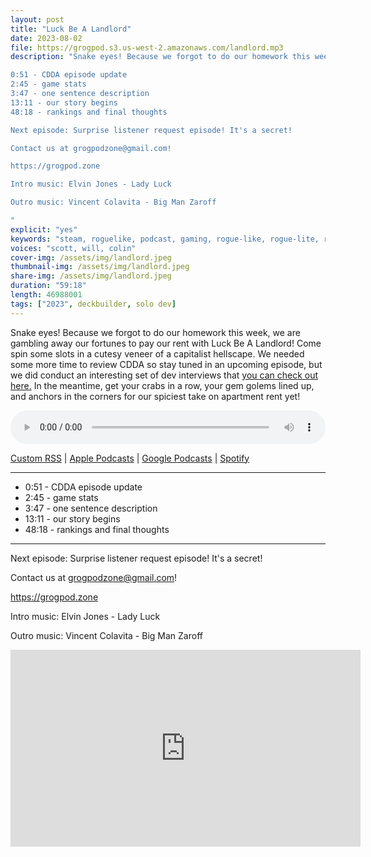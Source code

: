 ```yaml
---
layout: post
title: "Luck Be A Landlord"
date: 2023-08-02
file: https://grogpod.s3.us-west-2.amazonaws.com/landlord.mp3
description: "Snake eyes! Because we forgot to do our homework this week, we are gambling away our fortunes to pay our rent with Luck Be A Landlord! Come spin some slots in a cutesy veneer of a capitalist hellscape. We needed some more time to review CDDA so stay tuned in an upcoming episode, but we did conduct an interesting set of dev interviews that [you can check out here.](https://github.com/ScottBurger/going_rogue_podcast/blob/master/docs/Cdda.md) In the meantime, get your crabs in a row, your gem golems lined up, and anchors in the corners for our spiciest take on apartment rent yet!

0:51 - CDDA episode update
2:45 - game stats
3:47 - one sentence description
13:11 - our story begins
48:18 - rankings and final thoughts

Next episode: Surprise listener request episode! It's a secret!

Contact us at grogpodzone@gmail.com!

https://grogpod.zone

Intro music: Elvin Jones - Lady Luck

Outro music: Vincent Colavita - Big Man Zaroff

"
explicit: "yes" 
keywords: "steam, roguelike, podcast, gaming, rogue-like, rogue-lite, roguelite"
voices: "scott, will, colin"
cover-img: /assets/img/landlord.jpeg
thumbnail-img: /assets/img/landlord.jpeg
share-img: /assets/img/landlord.jpeg
duration: "59:18"
length: 46988001 
tags: ["2023", deckbuilder, solo dev]
---
```


Snake eyes! Because we forgot to do our homework this week, we are gambling away our fortunes to pay our rent with Luck Be A Landlord! Come spin some slots in a cutesy veneer of a capitalist hellscape. We needed some more time to review CDDA so stay tuned in an upcoming episode, but we did conduct an interesting set of dev interviews that [you can check out here.](https://github.com/ScottBurger/going_rogue_podcast/blob/master/docs/Cdda.md) In the meantime, get your crabs in a row, your gem golems lined up, and anchors in the corners for our spiciest take on apartment rent yet!

<div class="container">
  <audio controls style="width: 100%;">
    <source src="https://grogpod.s3.us-west-2.amazonaws.com/landlord.mp3" type="audio/mpeg">
  </audio>
</div>

[Custom RSS](https://grogpod.zone/feed.xml) | [Apple Podcasts](https://podcasts.apple.com/us/podcast/grogpod/id1650474911) | [Google Podcasts](https://podcasts.google.com/feed/aHR0cHM6Ly9ncm9ncG9kLnpvbmUvZmVlZC54bWw) | [Spotify](https://open.spotify.com/show/655SEhPUWIC77oO3hILe0b)


---------------------

* 0:51 - CDDA episode update
* 2:45 - game stats
* 3:47 - one sentence description
* 13:11 - our story begins
* 48:18 - rankings and final thoughts

---------------------

Next episode: Surprise listener request episode! It's a secret!

Contact us at grogpodzone@gmail.com!

https://grogpod.zone

Intro music: Elvin Jones - Lady Luck

Outro music: Vincent Colavita - Big Man Zaroff

<div class="embed-responsive embed-responsive-16by9">
<iframe width="560" height="315" src="https://www.youtube.com/embed/o_vZH1ab2nA" title="YouTube video player" frameborder="0" allow="accelerometer; autoplay; clipboard-write; encrypted-media; gyroscope; picture-in-picture" allowfullscreen></iframe>
</div>
